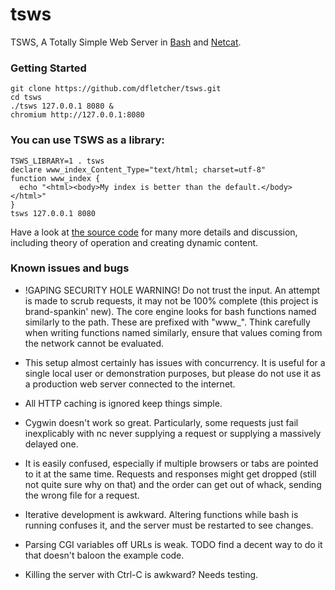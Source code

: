 # tsws

TSWS, A Totally Simple Web Server in [Bash](https://www.gnu.org/software/bash/)
and [Netcat](http://nc110.sourceforge.net/).

### Getting Started

    git clone https://github.com/dfletcher/tsws.git
    cd tsws
    ./tsws 127.0.0.1 8080 &
    chromium http://127.0.0.1:8080

### You can use TSWS as a library:

    TSWS_LIBRARY=1 . tsws
    declare www_index_Content_Type="text/html; charset=utf-8"
    function www_index {
      echo "<html><body>My index is better than the default.</body></html>"
    }
    tsws 127.0.0.1 8080

Have a look at
[the source code](https://github.com/dfletcher/tsws/blob/master/tsws)
for many more details and discussion, including theory of operation and
creating dynamic content.

### Known issues and bugs

- !GAPING SECURITY HOLE WARNING!
  Do not trust the input. An attempt is made to scrub requests, it may not
  be 100% complete (this project is brand-spankin' new). The core engine
  looks for bash functions named similarly to the path. These are prefixed
  with "www_". Think carefully when writing functions named similarly,
  ensure that values coming from the network cannot be evaluated.

- This setup almost certainly has issues with concurrency. It is useful for
  a single local user or demonstration purposes, but please do not use it
  as a production web server connected to the internet.

- All HTTP caching is ignored keep things simple.

- Cygwin doesn't work so great. Particularly, some requests just fail
  inexplicably with nc never supplying a request or supplying a massively
  delayed one.

- It is easily confused, especially if multiple browsers or tabs are
  pointed to it at the same time. Requests and responses might get dropped
  (still not quite sure why on that) and the order can get out of whack,
  sending the wrong file for a request.

- Iterative development is awkward. Altering functions while bash is
  running confuses it, and the server must be restarted to see changes.

- Parsing CGI variables off URLs is weak. TODO find a decent way to do it
  that doesn't baloon the example code.

- Killing the server with Ctrl-C is awkward? Needs testing.

